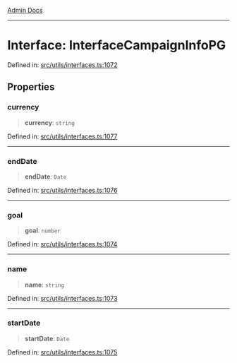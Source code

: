 [Admin Docs](/)

***

# Interface: InterfaceCampaignInfoPG

Defined in: [src/utils/interfaces.ts:1072](https://github.com/PalisadoesFoundation/talawa-admin/blob/main/src/utils/interfaces.ts#L1072)

## Properties

### currency

> **currency**: `string`

Defined in: [src/utils/interfaces.ts:1077](https://github.com/PalisadoesFoundation/talawa-admin/blob/main/src/utils/interfaces.ts#L1077)

***

### endDate

> **endDate**: `Date`

Defined in: [src/utils/interfaces.ts:1076](https://github.com/PalisadoesFoundation/talawa-admin/blob/main/src/utils/interfaces.ts#L1076)

***

### goal

> **goal**: `number`

Defined in: [src/utils/interfaces.ts:1074](https://github.com/PalisadoesFoundation/talawa-admin/blob/main/src/utils/interfaces.ts#L1074)

***

### name

> **name**: `string`

Defined in: [src/utils/interfaces.ts:1073](https://github.com/PalisadoesFoundation/talawa-admin/blob/main/src/utils/interfaces.ts#L1073)

***

### startDate

> **startDate**: `Date`

Defined in: [src/utils/interfaces.ts:1075](https://github.com/PalisadoesFoundation/talawa-admin/blob/main/src/utils/interfaces.ts#L1075)
